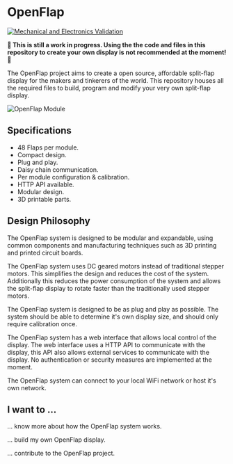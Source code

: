 # OpenFlap

[![Mechanical and Electronics Validation](https://github.com/ToonVanEyck/OpenFlap/actions/workflows/ecad_mcad_ci.yml/badge.svg)](https://github.com/ToonVanEyck/OpenFlap/actions/workflows/ecad_mcad_ci.yml)

**🚨 This is still a work in progress. Using the the code and files in this repository to create your own display is not recommended at the moment! 🚨**

The OpenFlap project aims to create a open source, affordable split-flap display for the makers and tinkerers of the world.
This repository houses all the required files to build, program and modify your very own split-flap display. 

![OpenFlap Module](docs/images/OpenFlap.gif)

## Specifications

- 48 Flaps per module.
- Compact design.
- Plug and play.
- Daisy chain communication.
- Per module configuration & calibration.
- HTTP API available.
- Modular design.
- 3D printable parts.

## Design Philosophy

The OpenFlap system is designed to be modular and expandable, using common components and manufacturing techniques such as 3D printing and printed circuit boards.

The OpenFlap system uses DC geared motors instead of traditional stepper motors. This simplifies the design and reduces the cost of the system. Additionally this reduces the power consumption of the system and allows the split-flap display to rotate faster than the traditionally used stepper motors. 

The OpenFlap system is designed to be as plug and play as possible. The system should be able to determine it's own display size, and should only require calibration once.

The OpenFlap system has a web interface that allows local control of the display. The web interface uses a HTTP API to communicate with the display, this API also allows external services to communicate with the display. No authentication or security measures are implemented at the moment.

The OpenFlap system can connect to your local WiFi network or host it's own network.

## I want to ...

... know more about how the OpenFlap system works.

... build my own OpenFlap display.

... contribute to the OpenFlap project.
